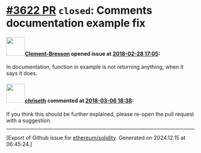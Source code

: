 # [\#3622 PR](https://github.com/ethereum/solidity/pull/3622) `closed`: Comments documentation example fix

#### <img src="https://avatars.githubusercontent.com/u/12169621?u=16220fa726fe941264304011d255867e26b34fcb&v=4" width="50">[Clement-Bresson](https://github.com/Clement-Bresson) opened issue at [2018-02-28 17:05](https://github.com/ethereum/solidity/pull/3622):

In documentation, function in example is not returning anything, when it says it does.

#### <img src="https://avatars.githubusercontent.com/u/9073706?v=4" width="50">[chriseth](https://github.com/chriseth) commented at [2018-03-06 18:38](https://github.com/ethereum/solidity/pull/3622#issuecomment-370883328):

If you think this should be further explained, please re-open the pull request with a suggestion.


-------------------------------------------------------------------------------



[Export of Github issue for [ethereum/solidity](https://github.com/ethereum/solidity). Generated on 2024.12.15 at 06:45:24.]
